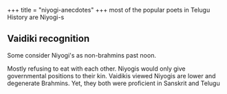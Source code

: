 +++
title = "niyogi-anecdotes"
+++
most of the popular poets in Telugu History are Niyogi-s

## Vaidiki recognition
Some consider Niyogi's as non-brahmins past noon.

Mostly refusing to eat with each other. Niyogis would only give governmental positions to their kin. Vaidikis viewed Niyogis are lower and degenerate Brahmins. Yet, they both were proficient in Sanskrit and Telugu